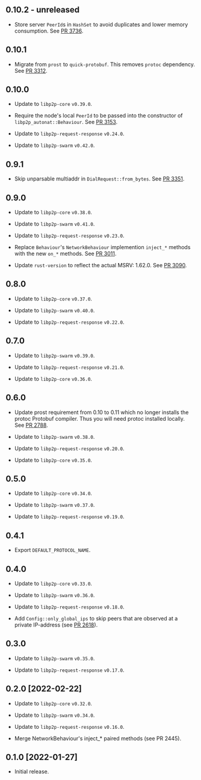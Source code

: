 ## 0.10.2 - unreleased

- Store server `PeerId`s in `HashSet` to avoid duplicates and lower memory consumption.
  See [PR 3736].

[PR 3736]: https://github.com/libp2p/rust-libp2p/pull/3736

## 0.10.1

- Migrate from `prost` to `quick-protobuf`. This removes `protoc` dependency. See [PR 3312].

[PR 3153]: https://github.com/libp2p/rust-libp2p/pull/3153

## 0.10.0

- Update to `libp2p-core` `v0.39.0`.

- Require the node's local `PeerId` to be passed into the constructor of `libp2p_autonat::Behaviour`. See [PR 3153].

- Update to `libp2p-request-response` `v0.24.0`.

- Update to `libp2p-swarm` `v0.42.0`.

[PR 3312]: https://github.com/libp2p/rust-libp2p/pull/3312

## 0.9.1

- Skip unparsable multiaddr in `DialRequest::from_bytes`. See [PR 3351].

[PR 3351]: https://github.com/libp2p/rust-libp2p/pull/3351


## 0.9.0

- Update to `libp2p-core` `v0.38.0`.

- Update to `libp2p-swarm` `v0.41.0`.

- Update to `libp2p-request-response` `v0.23.0`.

- Replace `Behaviour`'s `NetworkBehaviour` implemention `inject_*` methods with the new `on_*` methods.
  See [PR 3011].

- Update `rust-version` to reflect the actual MSRV: 1.62.0. See [PR 3090].

[PR 3011]: https://github.com/libp2p/rust-libp2p/pull/3011
[PR 3090]: https://github.com/libp2p/rust-libp2p/pull/3090

## 0.8.0

- Update to `libp2p-core` `v0.37.0`.

- Update to `libp2p-swarm` `v0.40.0`.

- Update to `libp2p-request-response` `v0.22.0`.

## 0.7.0

- Update to `libp2p-swarm` `v0.39.0`.

- Update to `libp2p-request-response` `v0.21.0`.

- Update to `libp2p-core` `v0.36.0`.

## 0.6.0

- Update prost requirement from 0.10 to 0.11 which no longer installs the protoc Protobuf compiler.
  Thus you will need protoc installed locally. See [PR 2788].

- Update to `libp2p-swarm` `v0.38.0`.

- Update to `libp2p-request-response` `v0.20.0`.

- Update to `libp2p-core` `v0.35.0`.

[PR 2788]: https://github.com/libp2p/rust-libp2p/pull/2788

## 0.5.0

- Update to `libp2p-core` `v0.34.0`.

- Update to `libp2p-swarm` `v0.37.0`.

- Update to `libp2p-request-response` `v0.19.0`.

## 0.4.1

- Export `DEFAULT_PROTOCOL_NAME`.

## 0.4.0

- Update to `libp2p-core` `v0.33.0`.

- Update to `libp2p-swarm` `v0.36.0`.

- Update to `libp2p-request-response` `v0.18.0`.

- Add `Config::only_global_ips` to skip peers that are observed at a private IP-address
  (see [PR 2618]).

[PR 2618]: https://github.com/libp2p/rust-libp2p/pull/2618

## 0.3.0

- Update to `libp2p-swarm` `v0.35.0`.

- Update to `libp2p-request-response` `v0.17.0`.

## 0.2.0 [2022-02-22]

- Update to `libp2p-core` `v0.32.0`.

- Update to `libp2p-swarm` `v0.34.0`.

- Update to `libp2p-request-response` `v0.16.0`.

- Merge NetworkBehaviour's inject_\* paired methods (see PR 2445).

[PR 2445]: https://github.com/libp2p/rust-libp2p/pull/2445

## 0.1.0 [2022-01-27]

- Initial release.
